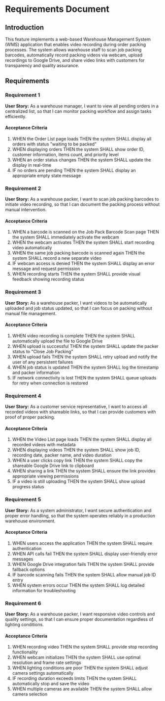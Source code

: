# Requirements Document

## Introduction

This feature implements a web-based Warehouse Management System (WMS) application that enables video recording during order packing processes. The system allows warehouse staff to scan job packing barcodes, automatically record packing videos via webcam, upload recordings to Google Drive, and share video links with customers for transparency and quality assurance.

## Requirements

### Requirement 1

**User Story:** As a warehouse manager, I want to view all pending orders in a centralized list, so that I can monitor packing workflow and assign tasks efficiently.

#### Acceptance Criteria

1. WHEN the Order List page loads THEN the system SHALL display all orders with status "waiting to be packed"
2. WHEN displaying orders THEN the system SHALL show order ID, customer information, items count, and priority level
3. WHEN an order status changes THEN the system SHALL update the display in real-time
4. IF no orders are pending THEN the system SHALL display an appropriate empty state message

### Requirement 2

**User Story:** As a warehouse packer, I want to scan job packing barcodes to initiate video recording, so that I can document the packing process without manual intervention.

#### Acceptance Criteria

1. WHEN a barcode is scanned on the Job Pack Barcode Scan page THEN the system SHALL immediately activate the webcam
2. WHEN the webcam activates THEN the system SHALL start recording video automatically
3. WHEN the same job packing barcode is scanned again THEN the system SHALL record a new separate video
4. IF webcam access is denied THEN the system SHALL display an error message and request permission
5. WHEN recording starts THEN the system SHALL provide visual feedback showing recording status

### Requirement 3

**User Story:** As a warehouse packer, I want videos to be automatically uploaded and job status updated, so that I can focus on packing without manual file management.

#### Acceptance Criteria

1. WHEN video recording is complete THEN the system SHALL automatically upload the file to Google Drive
2. WHEN upload is successful THEN the system SHALL update the packer status to "Close Job Packing"
3. WHEN upload fails THEN the system SHALL retry upload and notify the user of any persistent failures
4. WHEN job status is updated THEN the system SHALL log the timestamp and packer information
5. IF network connectivity is lost THEN the system SHALL queue uploads for retry when connection is restored

### Requirement 4

**User Story:** As a customer service representative, I want to access all recorded videos with shareable links, so that I can provide customers with proof of proper packing.

#### Acceptance Criteria

1. WHEN the Video List page loads THEN the system SHALL display all recorded videos with metadata
2. WHEN displaying videos THEN the system SHALL show job ID, recording date, packer name, and video duration
3. WHEN a user clicks copy link THEN the system SHALL copy the shareable Google Drive link to clipboard
4. WHEN sharing a link THEN the system SHALL ensure the link provides appropriate viewing permissions
5. IF a video is still uploading THEN the system SHALL show upload progress status

### Requirement 5

**User Story:** As a system administrator, I want secure authentication and proper error handling, so that the system operates reliably in a production warehouse environment.

#### Acceptance Criteria

1. WHEN users access the application THEN the system SHALL require authentication
2. WHEN API calls fail THEN the system SHALL display user-friendly error messages
3. WHEN Google Drive integration fails THEN the system SHALL provide fallback options
4. IF barcode scanning fails THEN the system SHALL allow manual job ID entry
5. WHEN system errors occur THEN the system SHALL log detailed information for troubleshooting

### Requirement 6

**User Story:** As a warehouse packer, I want responsive video controls and quality settings, so that I can ensure proper documentation regardless of lighting conditions.

#### Acceptance Criteria

1. WHEN recording video THEN the system SHALL provide stop recording functionality
2. WHEN webcam initializes THEN the system SHALL use optimal resolution and frame rate settings
3. WHEN lighting conditions are poor THEN the system SHALL adjust camera settings automatically
4. IF recording duration exceeds limits THEN the system SHALL automatically stop and save the video
5. WHEN multiple cameras are available THEN the system SHALL allow camera selection